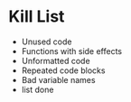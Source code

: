 Kill List
=========
* Unused code
* Functions with side effects
* Unformatted code
* Repeated code blocks
* Bad variable names
* list done
